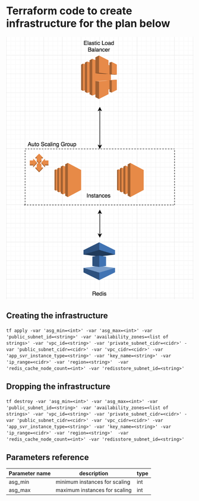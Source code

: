 # Terraform code to create infrastructure for the plan below

![Plan](/images/plan.png)


## Creating the infrastructure
`tf apply -var 'asg_min=<int>' -var 'asg_max=<int>' -var 'public_subnet_id=<string>' -var 'availability_zones=<list of strings>' -var 'vpc_id=<string>' -var 'private_subnet_cidr=<cidr>' -var 'public_subnet_cidr=<cidr>' -var 'vpc_cidr=<cidr>' -var 'app_svr_instance_type=<string>' -var 'key_name=<string>' -var 'ip_range=<cidr>' -var 'region=<string>'  -var 'redis_cache_node_count=<int>' -var 'redisstore_subnet_id=<string>'`


## Dropping the infrastructure
`tf destroy -var 'asg_min=<int>' -var 'asg_max=<int>' -var 'public_subnet_id=<string>' -var 'availability_zones=<list of strings>' -var 'vpc_id=<string>' -var 'private_subnet_cidr=<cidr>' -var 'public_subnet_cidr=<cidr>' -var 'vpc_cidr=<cidr>' -var 'app_svr_instance_type=<string>' -var 'key_name=<string>' -var 'ip_range=<cidr>' -var 'region=<string>'  -var 'redis_cache_node_count=<int>' -var 'redisstore_subnet_id=<string>'`

## Parameters reference
| Parameter name | description | type
--- | --- | ---
asg_min | minimum instances for scaling | int
asg_max | maximum instances for scaling | int
